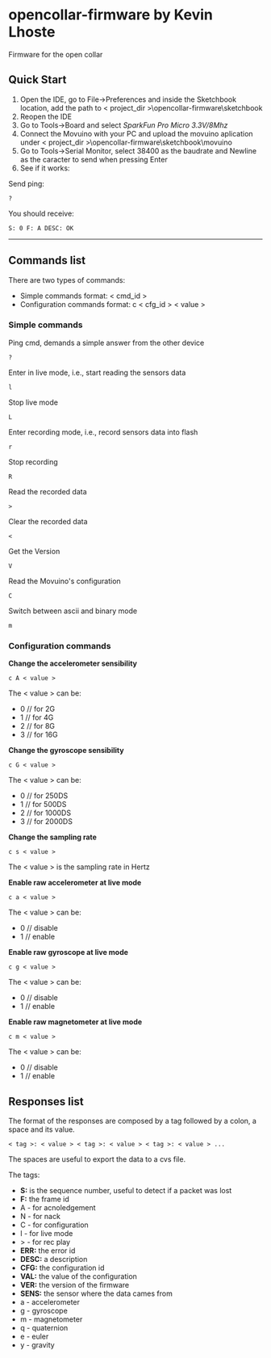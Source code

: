 # opencollar-firmware by Kevin Lhoste

Firmware for the open collar

 ## Quick Start

1. Open the IDE, go to File->Preferences and inside the Sketchbook location, add the path to < project_dir >\opencollar-firmware\sketchbook
2. Reopen the IDE
3. Go to Tools->Board and select *SparkFun Pro Micro 3.3V/8Mhz*
4. Connect the Movuino with your PC and upload the movuino aplication under < project_dir >\opencollar-firmware\sketchbook\movuino
5. Go to Tools->Serial Monitor, select 38400 as the baudrate and Newline as the caracter to send when pressing Enter
6. See if it works:

Send ping:

    ?

You should receive:

    S: 0 F: A DESC: OK


-------------------------------------------------------
## Commands list 

There are two types of commands:

* Simple commands format: < cmd_id >
* Configuration commands format: c < cfg_id > < value >

### Simple commands

Ping cmd, demands a simple answer from the other device

    ?

Enter in live mode, i.e., start reading the sensors data

    l

Stop live mode

    L

Enter recording mode, i.e., record sensors data into flash

    r

Stop recording

    R

Read the recorded data

    >

Clear the recorded data

    <

Get the Version

    V

Read the Movuino's configuration

    C

Switch between ascii and binary mode

    m

### Configuration commands

**Change the accelerometer sensibility**


    c A < value >

The < value > can be:
 * 0 // for 2G
 * 1 // for 4G
 * 2 // for 8G
 * 3 // for 16G

**Change the gyroscope sensibility**


    c G < value >

The < value > can be:
 * 0 // for 250DS
 * 1 // for 500DS
 * 2 // for 1000DS
 * 3 // for 2000DS

**Change the sampling rate**

    c s < value >

The < value > is the sampling rate in Hertz

**Enable raw accelerometer at live mode**


    c a < value >

The < value > can be:
 * 0 // disable
 * 1 // enable

**Enable raw gyroscope at live mode**


    c g < value >

The < value > can be:
 * 0 // disable
 * 1 // enable

**Enable raw magnetometer at live mode**


    c m < value >

The < value > can be:
 * 0 // disable
 * 1 // enable


## Responses list

The format of the responses are composed by a tag followed by a colon, a space and its value.

    < tag >: < value > < tag >: < value > < tag >: < value > ...

The spaces are useful to export the data to a cvs file.

The tags:  
* **S:** is the sequence number, useful to detect if a packet was lost
* **F:** the frame id
 * A - for acnoledgement
 * N - for nack
 * C - for configuration
 * l - for live mode
 * \> - for rec play
* **ERR:** the error id
* **DESC:** a description
* **CFG:** the configuration id
* **VAL:** the value of the configuration
* **VER:** the version of the firmware
* **SENS:** the sensor where the data cames from
 * a - accelerometer
 * g - gyroscope
 * m - magnetometer
 * q - quaternion
 * e - euler
 * y - gravity
